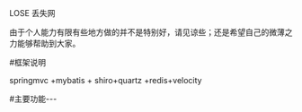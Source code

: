 LOSE  丢失网

由于个人能力有限有些地方做的并不是特别好，请见谅些；还是希望自己的微薄之力能够帮助到大家。

#框架说明

springmvc +mybatis + shiro+quartz +redis+velocity


#主要功能---
